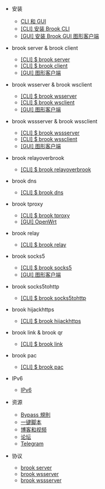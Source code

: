 -   安装

    -   [CLI 和 GUI](README.md)
    -   [[CLI] 安装 Brook CLI](install-cli.md)
    -   [[GUI] 安装 Brook GUI 图形客户端](install-gui-client.md)

-   brook server & brook client

    -   [[CLI] \$ brook server](brook-server.md)
    -   [[CLI] \$ brook client](brook-client.md)
    -   [[GUI] 图形客户端](brook-client-gui.md)

-   brook wsserver & brook wsclient

    -   [[CLI] \$ brook wsserver](brook-wsserver.md)
    -   [[CLI] \$ brook wsclient](brook-wsclient.md)
    -   [[GUI] 图形客户端](brook-wsclient-gui.md)

-   brook wssserver & brook wssclient

    -   [[CLI] \$ brook wssserver](brook-wssserver.md)
    -   [[CLI] \$ brook wssclient](brook-wssclient.md)
    -   [[GUI] 图形客户端](brook-wssclient-gui.md)

-   brook relayoverbrook

    -   [[CLI] \$ brook relayoverbrook](brook-relayoverbrook.md)

-   brook dns

    -   [[CLI] \$ brook dns](brook-dns.md)

-   brook tproxy

    -   [[CLI] \$ brook tproxy](brook-tproxy.md)
    -   [[GUI] OpenWrt](brook-tproxy-gui.md)

-   brook relay

    -   [[CLI] \$ brook relay](brook-relay.md)

-   brook socks5

    -   [[CLI] \$ brook socks5](brook-socks5.md)
    -   [[GUI] 图形客户端](socks5-client-gui.md)

-   brook socks5tohttp

    -   [[CLI] \$ brook socks5tohttp](brook-socks5tohttp.md)

-   brook hijackhttps

    -   [[CLI] \$ brook hijackhttps](brook-hijackhttps.md)

-   brook link & brook qr

    -   [[CLI] \$ brook link](brook-link.md)

-   brook pac

    -   [[CLI] \$ brook pac](brook-pac.md)

-   IPv6

    -   [IPv6](ipv6.md)

-   资源

    -   [Bypass 規則](bypass.md)
    -   [一键脚本](installscript.md)
    -   [博客和视频](blogvideo.md)
    -   [论坛](community.md)
    -   [Telegram](telegram.md)

-   协议

    -   [brook server](brook-server-protocol.md)
    -   [brook wsserver](brook-wsserver-protocol.md)
    -   [brook wssserver](brook-wssserver-protocol.md)
